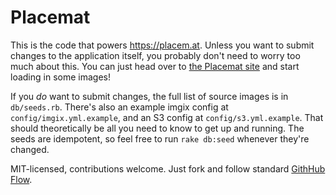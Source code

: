 # Placemat

This is the code that powers https://placem.at. Unless you want to submit changes to the application itself, you probably don't need to worry too much about this. You can just head over to [the Placemat site](https://placem.at) and start loading in some images!

If you _do_ want to submit changes, the full list of source images is in `db/seeds.rb`. There's also an example imgix config at `config/imgix.yml.example`, and an S3 config at `config/s3.yml.example`. That should theoretically be all you need to know to get up and running. The seeds are idempotent, so feel free to run `rake db:seed` whenever they're changed.

MIT-licensed, contributions welcome. Just fork and follow standard [GithHub Flow](https://guides.github.com/introduction/flow/).
